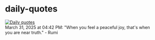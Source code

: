 # daily-quotes
[![Daily quotes](https://github.com/ceepu8/daily-quotes/actions/workflows/daily-quote.yml/badge.svg)](https://github.com/ceepu8/daily-quotes/actions/workflows/daily-quote.yml)<br/>
March 31, 2025 at 04:42 PM: "When you feel a peaceful joy, that's when you are near truth." - Rumi
